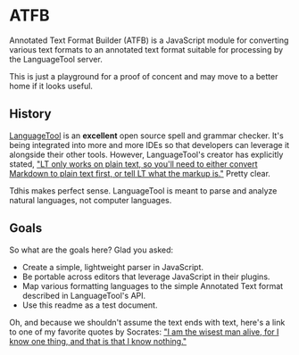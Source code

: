 # ATFB

Annotated Text Format Builder (ATFB) is a JavaScript module for converting various
text formats to an annotated text format suitable for processing by the LanguageTool server.

This is just a playground for a proof of concent and may move to a better home if it looks useful.

## History

[LanguageTool](https://languagetool.org) is an **excellent** open source spell and grammar checker. It's
being integrated into more and more IDEs so that developers can leverage it alongside their other
tools. However, LanguageTool's creator has explicitly stated, ["LT only works on plain text, so you'll need to either convert Markdown to plain text first, or tell LT what the markup is."](https://forum.languagetool.org/t/rules-for-markdown/374/2) Pretty clear.

Tdhis makes perfect sense. LanguageTool is meant to parse and analyze natural languages, not computer languages.

## Goals

So what are the goals here? Glad you asked:

  * Create a simple, lightweight parser in JavaScript.
  * Be portable across editors that leverage JavaScript in their plugins.
  * Map various formatting languages to the simple Annotated Text format described in LanguageTool's API.
  * Use this readme as a test document.

Oh, and because we shouldn't assume the text ends with text, here's a link to one of my favorite quotes by Socrates:
["I am the wisest man alive, for I know one thing, and that is that I know nothing."](https://www.brainyquote.com/quotes/socrates_125872)
